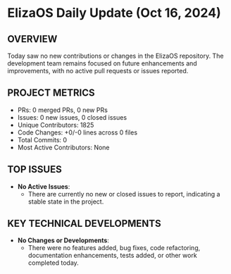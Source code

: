 # ElizaOS Daily Update (Oct 16, 2024)

## OVERVIEW 
Today saw no new contributions or changes in the ElizaOS repository. The development team remains focused on future enhancements and improvements, with no active pull requests or issues reported.

## PROJECT METRICS
- PRs: 0 merged PRs, 0 new PRs
- Issues: 0 new issues, 0 closed issues
- Unique Contributors: 1825
- Code Changes: +0/-0 lines across 0 files
- Total Commits: 0
- Most Active Contributors: None

## TOP ISSUES
- **No Active Issues**: 
  - There are currently no new or closed issues to report, indicating a stable state in the project.

## KEY TECHNICAL DEVELOPMENTS
- **No Changes or Developments**: 
  - There were no features added, bug fixes, code refactoring, documentation enhancements, tests added, or other work completed today.